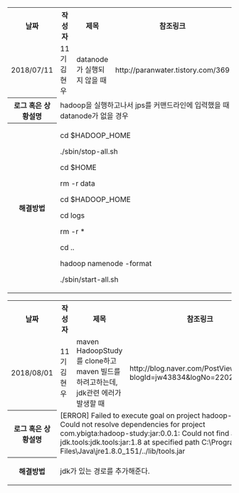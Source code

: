 <table>
  <tr>
    <th>날짜</th>
    <th>작성자</th>
    <th>제목</th> 
    <th>참조링크</th>
  </tr>
  <tr>
    <td>2018/07/11</td>
    <td>11기 김현우</td>
    <td>datanode가 실행되지 않을 때</td>
    <td>http://paranwater.tistory.com/369</td>
  </tr>
  <tr>
    <th>로그 혹은 상황설명</th>
    <td colspan="3">hadoop을 실행하고나서 jps를 커맨드라인에 입력했을 때 datanode가 없을 경우</td>
  </tr>
  <tr>
    <th>해결방법</th>
    <td colspan="3">
      <p>cd $HADOOP_HOME</p>
      <p>./sbin/stop-all.sh</p>
      <p>cd $HOME</p>
      <p>rm -r data</p>
      <p>cd $HADOOP_HOME</p>
      <p>cd logs</p>
      <p>rm -r *</p>
      <p>cd ..</p>
      <p>hadoop namenode -format</p>
      <p>./sbin/start-all.sh</p>
    </td>
  </tr>
</table>

<table>
  <tr>
    <th>날짜</th>
    <th>작성자</th>
    <th>제목</th> 
    <th>참조링크</th>
  </tr>
  <tr>
    <td>2018/08/01</td>
    <td>11기 김현우</td>
    <td>maven HadoopStudy를 clone하고 maven 빌드를 하려고하는데, jdk관련 에러가 발생할 때</td>
    <td>http://blog.naver.com/PostView.nhn?blogId=jw43834&logNo=220252280525</td>
  </tr>
  <tr>
    <th>로그 혹은 상황설명</th>
    <td colspan="3">[ERROR] Failed to execute goal on project hadoop-study: Could not resolve dependencies for project com.ybigta:hadoop-study:jar:0.0.1: Could not find artifact jdk.tools:jdk.tools:jar:1.8 at specified path C:\Program Files\Java\jre1.8.0_151/../lib/tools.jar </td>
  </tr>
  <tr>
    <th>해결방법</th>
    <td colspan="3">
      <p>jdk가 있는 경로를 추가해준다.</p>
    </td>
  </tr>
</table>



